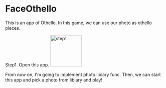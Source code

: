 # FaceOthello
This is an app of Othello. In this game, we can use our photo as othello pieces.

Step1.
Open this app.
<img src="src/step1.png" alt="step1" title="step1" width="100px">

From now on, I'm going to implement photo liblary func.
Then, we can start this app and pick a photo from liblary and play!
